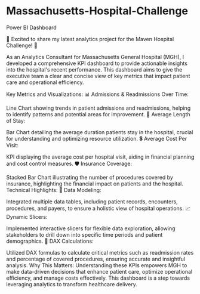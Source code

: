 # Massachusetts-Hospital-Challenge
Power BI Dashboard

🚀 Excited to share my latest analytics project for the Maven Hospital Challenge! 🚀

As an Analytics Consultant for Massachusetts General Hospital (MGH), I developed a comprehensive KPI dashboard to provide actionable insights into the hospital's recent performance. This dashboard aims to give the executive team a clear and concise view of key metrics that impact patient care and operational efficiency.

Key Metrics and Visualizations:
📊 Admissions & Readmissions Over Time:

Line Chart showing trends in patient admissions and readmissions, helping to identify patterns and potential areas for improvement.
🏥 Average Length of Stay:

Bar Chart detailing the average duration patients stay in the hospital, crucial for understanding and optimizing resource utilization.
💲 Average Cost Per Visit:

KPI displaying the average cost per hospital visit, aiding in financial planning and cost control measures.
🛡️ Insurance Coverage:

Stacked Bar Chart illustrating the number of procedures covered by insurance, highlighting the financial impact on patients and the hospital.
Technical Highlights:
🔧 Data Modeling:

Integrated multiple data tables, including patient records, encounters, procedures, and payers, to ensure a holistic view of hospital operations.
📈 Dynamic Slicers:

Implemented interactive slicers for flexible data exploration, allowing stakeholders to drill down into specific time periods and patient demographics.
📐 DAX Calculations:

Utilized DAX formulas to calculate critical metrics such as readmission rates and percentage of covered procedures, ensuring accurate and insightful analysis.
Why This Matters:
Understanding these KPIs empowers MGH to make data-driven decisions that enhance patient care, optimize operational efficiency, and manage costs effectively. This dashboard is a step towards leveraging analytics to transform healthcare delivery.
